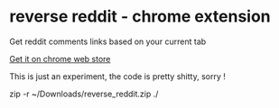 # reverse reddit - chrome extension

Get reddit comments links based on your current tab

[Get it on chrome web store](https://chrome.google.com/webstore/detail/reverse-reddit/bdgkelkfckpmcdbhnmchdcelmcbecaij)

This is just an experiment, the code is pretty shitty, sorry !

  zip -r ~/Downloads/reverse_reddit.zip ./
